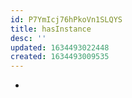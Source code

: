 ```yaml
---
id: P7YmIcj76hPkoVn1SLQYS
title: hasInstance
desc: ''
updated: 1634493022448
created: 1634493009535
---
```


- 
